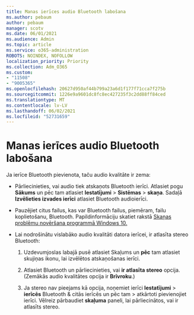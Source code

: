 ```yaml
---
title: Manas ierīces audio Bluetooth labošana
ms.author: pebaum
author: pebaum
manager: scotv
ms.date: 06/01/2021
ms.audience: Admin
ms.topic: article
ms.service: o365-administration
ROBOTS: NOINDEX, NOFOLLOW
localization_priority: Priority
ms.collection: Adm_O365
ms.custom:
- "11508"
- "9005365"
ms.openlocfilehash: 20627d950af44b799a23a6d1f177f71cca7f275b
ms.sourcegitcommit: 1226e9a9601dc8fc8ec427235f3c2dd88ff84ced
ms.translationtype: MT
ms.contentlocale: lv-LV
ms.lasthandoff: 06/02/2021
ms.locfileid: "52731659"
---
```

# <a name="fix-the-audio-quality-of-my-bluetooth-device"></a>Manas ierīces audio Bluetooth labošana

Ja ierīce Bluetooth pievienota, taču audio kvalitāte ir zema:

- Pārliecinieties, vai audio tiek atskaņots Bluetooth ierīci. Atlasiet pogu **Sākums** un pēc tam atlasiet **Iestatījumi**  >  **Sistēmas**  >  **skaņa**. Sadaļā **Izvēlieties izvades ierīci** atlasiet Bluetooth audioierīci.

- Pauzējiet citus failus, kas var Bluetooth failus, piemēram, failu koplietošanu, Bluetooth. Papildinformāciju skatiet rakstā [Skaņas problēmu novēršana programmā Windows 10.](https://support.microsoft.com/en-us/help/4026994)

- Lai nodrošinātu vislabāko audio kvalitāti datora ierīcei, ir atlasīta stereo Bluetooth:
    1. Uzdevumjoslas labajā pusē atlasiet Skaļums un **pēc** tam atlasiet skujiņas ikonu, lai izvēlētos atskaņošanas ierīci.

    1. Atlasiet Bluetooth un pārliecinieties, vai **ir atlasīta stereo** opcija. (Zemākās audio kvalitātes opcija ir **Brīvroku**.)

    1. Ja stereo nav pieejams kā opcija, noņemiet ierīci **Iestatījumi**  >  **ierīcēs** Bluetooth & citās ierīcēs un pēc tam  >  atkārtoti pievienojiet ierīci. Vēlreiz pārbaudiet **skaļuma** paneli, lai pārliecinātos, vai ir atlasīts stereo.

